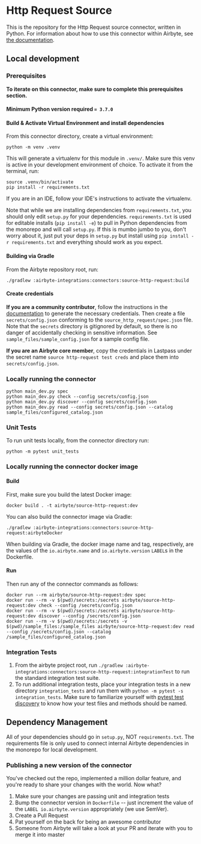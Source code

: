 # Http Request Source 

This is the repository for the Http Request source connector, written in Python. 
For information about how to use this connector within Airbyte, see [the documentation](https://docs.airbyte.io/integrations/sources/http-request).

## Local development

### Prerequisites
**To iterate on this connector, make sure to complete this prerequisites section.**

#### Minimum Python version required `= 3.7.0`

#### Build & Activate Virtual Environment and install dependencies
From this connector directory, create a virtual environment:
```
python -m venv .venv
```

This will generate a virtualenv for this module in `.venv/`. Make sure this venv is active in your
development environment of choice. To activate it from the terminal, run:
```
source .venv/bin/activate
pip install -r requirements.txt
```
If you are in an IDE, follow your IDE's instructions to activate the virtualenv.

Note that while we are installing dependencies from `requirements.txt`, you should only edit `setup.py` for your dependencies. `requirements.txt` is
used for editable installs (`pip install -e`) to pull in Python dependencies from the monorepo and will call `setup.py`.
If this is mumbo jumbo to you, don't worry about it, just put your deps in `setup.py` but install using `pip install -r requirements.txt` and everything
should work as you expect.

#### Building via Gradle
From the Airbyte repository root, run:
```
./gradlew :airbyte-integrations:connectors:source-http-request:build
```

#### Create credentials
**If you are a community contributor**, follow the instructions in the [documentation](https://docs.airbyte.io/integrations/sources/http-request)
to generate the necessary credentials. Then create a file `secrets/config.json` conforming to the `source_http_request/spec.json` file.
Note that the `secrets` directory is gitignored by default, so there is no danger of accidentally checking in sensitive information.
See `sample_files/sample_config.json` for a sample config file.

**If you are an Airbyte core member**, copy the credentials in Lastpass under the secret name `source http-request test creds`
and place them into `secrets/config.json`.


### Locally running the connector
```
python main_dev.py spec
python main_dev.py check --config secrets/config.json
python main_dev.py discover --config secrets/config.json
python main_dev.py read --config secrets/config.json --catalog sample_files/configured_catalog.json
```

### Unit Tests
To run unit tests locally, from the connector directory run:
```
python -m pytest unit_tests
```

### Locally running the connector docker image

#### Build
First, make sure you build the latest Docker image:
```
docker build . -t airbyte/source-http-request:dev
```

You can also build the connector image via Gradle:
```
./gradlew :airbyte-integrations:connectors:source-http-request:airbyteDocker
```
When building via Gradle, the docker image name and tag, respectively, are the values of the `io.airbyte.name` and `io.airbyte.version` `LABEL`s in
the Dockerfile.

#### Run
Then run any of the connector commands as follows:
```
docker run --rm airbyte/source-http-request:dev spec
docker run --rm -v $(pwd)/secrets:/secrets airbyte/source-http-request:dev check --config /secrets/config.json
docker run --rm -v $(pwd)/secrets:/secrets airbyte/source-http-request:dev discover --config /secrets/config.json
docker run --rm -v $(pwd)/secrets:/secrets -v $(pwd)/sample_files:/sample_files airbyte/source-http-request:dev read --config /secrets/config.json --catalog /sample_files/configured_catalog.json
```

### Integration Tests
1. From the airbyte project root, run `./gradlew :airbyte-integrations:connectors:source-http-request:integrationTest` to run the standard integration test suite.
1. To run additional integration tests, place your integration tests in a new directory `integration_tests` and run them with `python -m pytest -s integration_tests`.
   Make sure to familiarize yourself with [pytest test discovery](https://docs.pytest.org/en/latest/goodpractices.html#test-discovery) to know how your test files and methods should be named.

## Dependency Management
All of your dependencies should go in `setup.py`, NOT `requirements.txt`. The requirements file is only used to connect internal Airbyte dependencies in the monorepo for local development.

### Publishing a new version of the connector
You've checked out the repo, implemented a million dollar feature, and you're ready to share your changes with the world. Now what?
1. Make sure your changes are passing unit and integration tests
1. Bump the connector version in `Dockerfile` -- just increment the value of the `LABEL io.airbyte.version` appropriately (we use SemVer).
1. Create a Pull Request
1. Pat yourself on the back for being an awesome contributor
1. Someone from Airbyte will take a look at your PR and iterate with you to merge it into master
